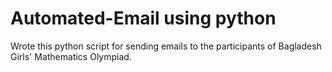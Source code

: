 # Automated-Email using python
Wrote this python script for sending emails to the participants of Bagladesh Girls' Mathematics Olympiad.
 
